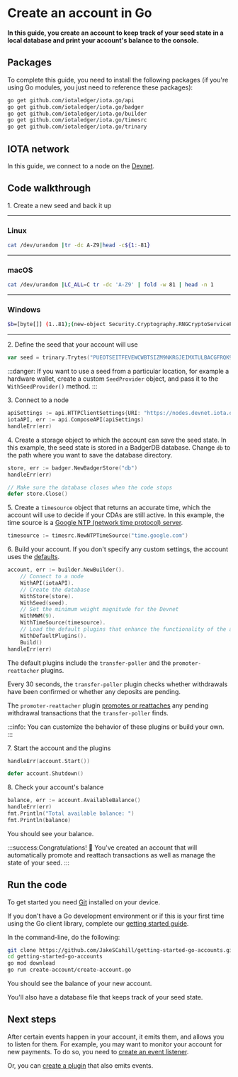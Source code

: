 # Create an account in Go

**In this guide, you create an account to keep track of your seed state in a local database and print your account's balance to the console.**

## Packages

To complete this guide, you need to install the following packages (if you're using Go modules, you just need to reference these packages):

```bash
go get github.com/iotaledger/iota.go/api
go get github.com/iotaledger/iota.go/badger
go get github.com/iotaledger/iota.go/builder
go get github.com/iotaledger/iota.go/timesrc
go get github.com/iotaledger/iota.go/trinary
```

## IOTA network

In this guide, we connect to a node on the [Devnet](root://getting-started/0.1/network/iota-networks.md#devnet).

## Code walkthrough

1\. Create a new seed and back it up

--------------------
### Linux
```bash
cat /dev/urandom |tr -dc A-Z9|head -c${1:-81}
```
---
### macOS
```bash
cat /dev/urandom |LC_ALL=C tr -dc 'A-Z9' | fold -w 81 | head -n 1
```
---
### Windows
```bash
$b=[byte[]] (1..81);(new-object Security.Cryptography.RNGCryptoServiceProvider).GetBytes($b);-join($b|%{[char[]] (65..90+57..57)[$_%27]})
```
--------------------

2\. Define the seed that your account will use

```go
var seed = trinary.Trytes("PUEOTSEITFEVEWCWBTSIZM9NKRGJEIMXTULBACGFRQK9IMGICLBKW9TTEVSDQMGWKBXPVCBMMCXWMNPDX")
```

:::danger:
If you want to use a seed from a particular location, for example a hardware wallet, create a custom `SeedProvider` object, and pass it to the `WithSeedProvider()` method.
:::

3\. Connect to a node
   
```go
apiSettings := api.HTTPClientSettings{URI: "https://nodes.devnet.iota.org:443"}
iotaAPI, err := api.ComposeAPI(apiSettings)
handleErr(err)
```

4\. Create a storage object to which the account can save the seed state. In this example, the seed state is stored in a BadgerDB database. Change `db` to the path where you want to save the database directory.

```go
store, err := badger.NewBadgerStore("db")
handleErr(err)

// Make sure the database closes when the code stops
defer store.Close()
```

5\. Create a `timesource` object that returns an accurate time, which the account will use to decide if your CDAs are still active. In this example, the time source is a [Google NTP (network time protocol) server](https://developers.google.com/time/faq).

```go
timesource := timesrc.NewNTPTimeSource("time.google.com")
```

6\. Build your account. If you don't specify any custom settings, the account uses the [defaults](https://github.com/iotaledger/iota.go/blob/master/.docs/iota.go/reference/account_default_settings.md).

```go
account, err := builder.NewBuilder().
    // Connect to a node
    WithAPI(iotaAPI).
    // Create the database
    WithStore(store).
    WithSeed(seed).
    // Set the minimum weight magnitude for the Devnet
    WithMWM(9).
    WithTimeSource(timesource).
    // Load the default plugins that enhance the functionality of the account
    WithDefaultPlugins().
    Build()
handleErr(err)
```

The default plugins include the `transfer-poller` and the `promoter-reattacher` plugins.

Every 30 seconds, the `transfer-poller` plugin checks whether withdrawals have been confirmed or whether any deposits are pending.

The `promoter-reattacher` plugin [promotes or reattaches](root://getting-started/0.1/transactions/reattach-rebroadcast-promote.md) any pending withdrawal transactions that the `transfer-poller` finds.

:::info:
You can customize the behavior of these plugins or build your own.
:::

7\. Start the account and the plugins

```go
handleErr(account.Start())

defer account.Shutdown()
```

8\. Check your account's balance

```go
balance, err := account.AvailableBalance()
handleErr(err)
fmt.Println("Total available balance: ")
fmt.Println(balance)
```

You should see your balance.

:::success:Congratulations! :tada:
You've created an account that will automatically promote and reattach transactions as well as manage the state of your seed.
:::

## Run the code

To get started you need [Git](https://git-scm.com/book/en/v2/Getting-Started-Installing-Git) installed on your device.

If you don't have a Go development environment or if this is your first time using the Go client library, complete our [getting started guide](../../getting-started/go-quickstart.md).

In the command-line, do the following:

```bash
git clone https://github.com/JakeSCahill/getting-started-go-accounts.git
cd getting-started-go-accounts
go mod download
go run create-account/create-account.go
```
You should see the balance of your new account.

You'll also have a database file that keeps track of your seed state.

## Next steps

After certain events happen in your account, it emits them, and allows you to listen for them. For example, you may want to monitor your account for new payments. To do so, you need to [create an event listener](../go/listen-to-events.md).

Or, you can [create a plugin](../go/create-plugin.md) that also emits events.
